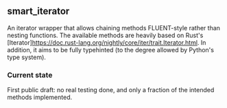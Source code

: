 ## smart_iterator
An iterator wrapper that allows chaining methods FLUENT-style rather than nesting functions. The available methods are heavily based on Rust's [Iterator]<https://doc.rust-lang.org/nightly/core/iter/trait.Iterator.html>. In addition, it aims to be fully typehinted (to the degree allowed by Python's type system).

### Current state
First public draft: no real testing done, and only a fraction of the intended methods implemented.